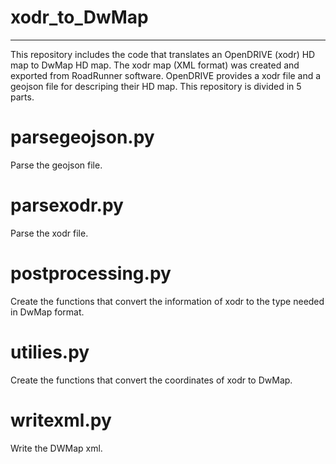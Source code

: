 # xodr_to_DwMap
---
This repository includes the code that translates an OpenDRIVE (xodr) HD map to DwMap HD map.
The xodr map (XML format) was created and exported from RoadRunner software.
OpenDRIVE provides a xodr file and a geojson file for descriping their HD map. This repository is divided in 5 parts.

# parsegeojson.py
Parse the geojson file.

# parsexodr.py
Parse the xodr file.

# postprocessing.py
Create the functions that convert the information of xodr to the type needed in DwMap format.

# utilies.py
Create the functions that convert the coordinates of xodr to DwMap.

# writexml.py
Write the DWMap xml.


